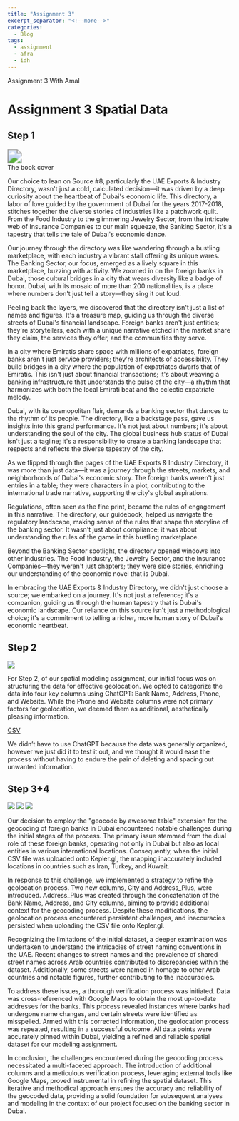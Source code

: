 ```yaml
---
title: "Assignment 3"
excerpt_separator: "<!--more-->"
categories:
  - Blog
tags:
  - assignment
  - afra
  - idh
---
```


Assignment 3 With Amal 

# Assignment 3 Spatial Data


## Step 1 

<img src="/assets/images/coverpage.jpg" style="zoom:200%;" />
<figcaption>The book cover

 
Our choice to lean on Source #8, particularly the UAE Exports & Industry Directory, wasn't just a cold, calculated decision—it was driven by a deep curiosity about the heartbeat of Dubai's economic life. This directory, a labor of love guided by the government of Dubai for the years 2017-2018, stitches together the diverse stories of industries like a patchwork quilt. From the Food Industry to the glimmering Jewelry Sector, from the intricate web of Insurance Companies to our main squeeze, the Banking Sector, it's a tapestry that tells the tale of Dubai's economic dance.

Our journey through the directory was like wandering through a bustling marketplace, with each industry a vibrant stall offering its unique wares. The Banking Sector, our focus, emerged as a lively square in this marketplace, buzzing with activity. We zoomed in on the foreign banks in Dubai, those cultural bridges in a city that wears diversity like a badge of honor. Dubai, with its mosaic of more than 200 nationalities, is a place where numbers don't just tell a story—they sing it out loud.

Peeling back the layers, we discovered that the directory isn't just a list of names and figures. It's a treasure map, guiding us through the diverse streets of Dubai's financial landscape. Foreign banks aren't just entities; they're storytellers, each with a unique narrative etched in the market share they claim, the services they offer, and the communities they serve.

In a city where Emiratis share space with millions of expatriates, foreign banks aren't just service providers; they're architects of accessibility. They build bridges in a city where the population of expatriates dwarfs that of Emiratis. This isn't just about financial transactions; it's about weaving a banking infrastructure that understands the pulse of the city—a rhythm that harmonizes with both the local Emirati beat and the eclectic expatriate melody.

Dubai, with its cosmopolitan flair, demands a banking sector that dances to the rhythm of its people. The directory, like a backstage pass, gave us insights into this grand performance. It's not just about numbers; it's about understanding the soul of the city. The global business hub status of Dubai isn't just a tagline; it's a responsibility to create a banking landscape that respects and reflects the diverse tapestry of the city.

As we flipped through the pages of the UAE Exports & Industry Directory, it was more than just data—it was a journey through the streets, markets, and neighborhoods of Dubai's economic story. The foreign banks weren't just entries in a table; they were characters in a plot, contributing to the international trade narrative, supporting the city's global aspirations.

Regulations, often seen as the fine print, became the rules of engagement in this narrative. The directory, our guidebook, helped us navigate the regulatory landscape, making sense of the rules that shape the storyline of the banking sector. It wasn't just about compliance; it was about understanding the rules of the game in this bustling marketplace.

Beyond the Banking Sector spotlight, the directory opened windows into other industries. The Food Industry, the Jewelry Sector, and the Insurance Companies—they weren't just chapters; they were side stories, enriching our understanding of the economic novel that is Dubai.

In embracing the UAE Exports & Industry Directory, we didn't just choose a source; we embarked on a journey. It's not just a reference; it's a companion, guiding us through the human tapestry that is Dubai's economic landscape. Our reliance on this source isn't just a methodological choice; it's a commitment to telling a richer, more human story of Dubai's economic heartbeat.

## Step 2

<img src="/assets/images/datalist.jpg" style="zoom:100%;" />


For Step 2, of our spatial modeling assignment, our initial focus was on structuring the data for effective geolocation. We opted to categorize the data into four key columns using ChatGPT: Bank Name, Address, Phone, and Website. While the Phone and Website columns were not primary factors for geolocation, we deemed them as additional, aesthetically pleasing information.

[CSV](https://docs.google.com/spreadsheets/d/1OLWrIS-Jv8SFAemDNLiFyYxwIWU3PTp7FC6FAbsOHJ4/edit?usp=sharing)

We didn’t have to use ChatGPT because the data was generally organized, however we just did it to test it out, and we thought it would ease the process without having to endure the pain of deleting and spacing out unwanted information.


## Step 3+4

<img src="/assets/images/w.jpg" style="zoom:100%;" />


<img src="/assets/images/e.jpg" style="zoom:100%;" />


<img src="/assets/images/q.jpg" style="zoom:100%;" />


Our decision to employ the "geocode by awesome table" extension for the geocoding of foreign banks in Dubai encountered notable challenges during the initial stages of the process. The primary issue stemmed from the dual role of these foreign banks, operating not only in Dubai but also as local entities in various international locations. Consequently, when the initial CSV file was uploaded onto Kepler.gl, the mapping inaccurately included locations in countries such as Iran, Turkey, and Kuwait.

In response to this challenge, we implemented a strategy to refine the geolocation process. Two new columns, City and Address_Plus, were introduced. Address_Plus was created through the concatenation of the Bank Name, Address, and City columns, aiming to provide additional context for the geocoding process. Despite these modifications, the geolocation process encountered persistent challenges, and inaccuracies persisted when uploading the CSV file onto Kepler.gl.

Recognizing the limitations of the initial dataset, a deeper examination was undertaken to understand the intricacies of street naming conventions in the UAE. Recent changes to street names and the prevalence of shared street names across Arab countries contributed to discrepancies within the dataset. Additionally, some streets were named in homage to other Arab countries and notable figures, further contributing to the inaccuracies.

To address these issues, a thorough verification process was initiated. Data was cross-referenced with Google Maps to obtain the most up-to-date addresses for the banks. This process revealed instances where banks had undergone name changes, and certain streets were identified as misspelled. Armed with this corrected information, the geolocation process was repeated, resulting in a successful outcome. All data points were accurately pinned within Dubai, yielding a refined and reliable spatial dataset for our modeling assignment.

In conclusion, the challenges encountered during the geocoding process necessitated a multi-faceted approach. The introduction of additional columns and a meticulous verification process, leveraging external tools like Google Maps, proved instrumental in refining the spatial dataset. This iterative and methodical approach ensures the accuracy and reliability of the geocoded data, providing a solid foundation for subsequent analyses and modeling in the context of our project focused on the banking sector in Dubai.
